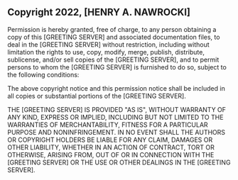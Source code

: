 ## Copyright 2022, [HENRY A. NAWROCKI]

Permission is hereby granted, free of charge, to any person obtaining a copy of this [GREETING SERVER] and associated documentation files, to deal in the [GREETING SERVER] without restriction, including without limitation the rights to use, copy, modify, merge, publish, distribute, sublicense, and/or sell copies of the [GREETING SERVER], and to permit persons to whom the [GREETING SERVER] is furnished to do so, subject to the following conditions:

The above copyright notice and this permission notice shall be included in all copies or substantial portions of the [GREETING SERVER].

THE [GREETING SERVER] IS PROVIDED "AS IS", WITHOUT WARRANTY OF ANY KIND, EXPRESS OR IMPLIED, INCLUDING BUT NOT LIMITED TO THE WARRANTIES OF MERCHANTABILITY, FITNESS FOR A PARTICULAR PURPOSE AND NONINFRINGEMENT. IN NO EVENT SHALL THE AUTHORS OR COPYRIGHT HOLDERS BE LIABLE FOR ANY CLAIM, DAMAGES OR OTHER LIABILITY, WHETHER IN AN ACTION OF CONTRACT, TORT OR OTHERWISE, ARISING FROM, OUT OF OR IN CONNECTION WITH THE [GREETING SERVER] OR THE USE OR OTHER DEALINGS IN THE [GREETING SERVER].

